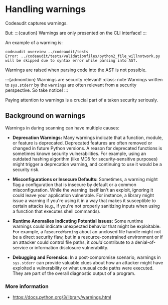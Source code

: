 # Handling warnings

Codeaudit captures warnings.

But:
:::{caution} 
Warnings are only presented on the CLI interface! 
:::

An example of a warning is:
```text
codeaudit overview ../codeaudit/tests
Error: ../codeaudit/tests/validationfiles/python2_file_willnotwork.py will be skipped due to syntax error while parsing into AST.

```
Warnings are raised when parsing code into the AST is not possible.

:::{admonition} Warnings are security relevant!
:class: note
Warnings written to `sys.stderr` by the `warnings` are often relevant from a security perspective. So take notice!
:::

Paying attention to warnings is a crucial part of a taken security seriously.  

## Background on warnings

Warnings in during scanning can have multiple causes: 

* **Deprecation Warnings:** Many warnings indicate that a function, module, or feature is deprecated. Deprecated features are often removed or changed in future Python versions. A reason for deprecated functions is sometimes known security vulnerabilities. For example, using an outdated hashing algorithm (like MD5 for security-sensitive purposes) might trigger a deprecation warning, and continuing to use it would be a security risk.

* **Misconfigurations or Insecure Defaults:** Sometimes, a warning might flag a configuration that is insecure by default or a common misconfiguration. While the warning itself isn't an exploit, ignoring it could leave your application vulnerable. For instance, a library might issue a warning if you're using it in a way that makes it susceptible to certain attacks (e.g., if you're not properly sanitizing inputs when using a function that executes shell commands).


* **Runtime Anomalies Indicating Potential Issues:** Some runtime warnings could indicate unexpected behavior that might be exploitable. For example, a `ResourceWarning` about an unclosed file handle might not be a direct security flaw, but in a resource-constrained environment or if an attacker could control file paths, it *could* contribute to a denial-of-service or information disclosure vulnerability.

* **Debugging and Forensics:** In a post-compromise scenario, warnings in `sys.stderr` can provide valuable clues about how an attacker might have exploited a vulnerability or what unusual code paths were executed. They are part of the overall diagnostic output of a program.




### More information

* https://docs.python.org/3/library/warnings.html